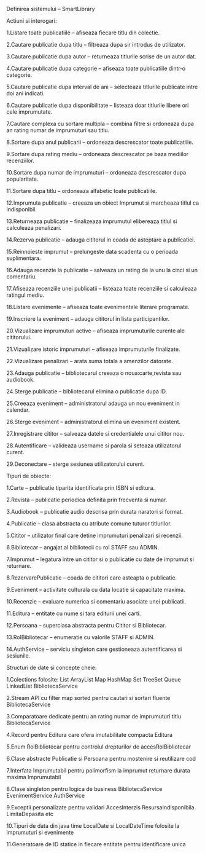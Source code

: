Definirea sistemului – SmartLibrary

Actiuni si interogari:

1.Listare toate publicatiile – afiseaza fiecare titlu din colectie.

2.Cautare publicatie dupa titlu – filtreaza dupa sir introdus de utilizator.

3.Cautare publicatie dupa autor – returneaza titlurile scrise de un autor dat.

4.Cautare publicatie dupa categorie – afiseaza toate publicatiile dintr‑o categorie.

5.Cautare publicatie dupa interval de ani – selecteaza titlurile publicate intre doi ani indicati.

6.Cautare publicatie dupa disponibilitate – listeaza doar titlurile libere ori cele imprumutate.

7.Cautare complexa cu sortare multipla – combina filtre si ordoneaza dupa an rating numar de imprumuturi sau titlu.

8.Sortare dupa anul publicarii – ordoneaza descrescator toate publicatiile.

9.Sortare dupa rating mediu – ordoneaza descrescator pe baza mediilor recenziilor.

10.Sortare dupa numar de imprumuturi – ordoneaza descrescator dupa popularitate.

11.Sortare dupa titlu – ordoneaza alfabetic toate publicatiile.

12.Imprumuta publicatie – creeaza un obiect Imprumut si marcheaza titlul ca indisponibil.

13.Returneaza publicatie – finalizeaza imprumutul elibereaza titlul si calculeaza penalizari.

14.Rezerva publicatie – adauga cititorul in coada de asteptare a publicatiei.

15.Reinnoieste imprumut – prelungeste data scadenta cu o perioada suplimentara.

16.Adauga recenzie la publicatie – salveaza un rating de la unu la cinci si un comentariu.

17.Afiseaza recenziile unei publicatii – listeaza toate recenziile si calculeaza ratingul mediu.

18.Listare evenimente – afiseaza toate evenimentele literare programate.

19.Inscriere la eveniment – adauga cititorul in lista participantilor.

20.Vizualizare imprumuturi active – afiseaza imprumuturile curente ale cititorului.

21.Vizualizare istoric imprumuturi – afiseaza imprumuturile finalizate.

22.Vizualizare penalizari – arata suma totala a amenzilor datorate.

23.Adauga publicatie – bibliotecarul creeaza o noua:carte,revista sau audiobook.

24.Sterge publicatie – bibliotecarul elimina o publicatie dupa ID.

25.Creeaza eveniment – administratorul adauga un nou eveniment in calendar.

26.Sterge eveniment – administratorul elimina un eveniment existent.

27.Inregistrare cititor – salveaza datele si credentialele unui cititor nou.

28.Autentificare – valideaza username si parola si seteaza utilizatorul curent.

29.Deconectare – sterge sesiunea utilizatorului curent.

Tipuri de obiecte:

1.Carte – publicatie tiparita identificata prin ISBN si editura.

2.Revista – publicatie periodica definita prin frecventa si numar.

3.Audiobook – publicatie audio descrisa prin durata naratori si format. 

4.Publicatie – clasa abstracta cu atribute comune tuturor titlurilor.

5.Cititor – utilizator final care detine imprumuturi penalizari si recenzii.

6.Bibliotecar – angajat al bibliotecii cu rol STAFF sau ADMIN.

7.Imprumut – legatura intre un cititor si o publicatie cu date de imprumut si returnare.

8.RezervarePublicatie – coada de cititori care asteapta o publicatie. 

9.Eveniment – activitate culturala cu data locatie si capacitate maxima. 

10.Recenzie – evaluare numerica si comentariu asociate unei publicatii.

11.Editura – entitate cu nume si tara editurii unei carti. 

12.Persoana – superclasa abstracta pentru Cititor si Bibliotecar.

13.RolBibliotecar – enumeratie cu valorile STAFF si ADMIN.

14.AuthService – serviciu singleton care gestioneaza autentificarea si sesiunile. 

Structuri de date si concepte cheie:

1.Colections folosite: List ArrayList Map HashMap Set TreeSet Queue LinkedList ​BibliotecaService

2.Stream API cu filter map sorted pentru cautari si sortari fluente ​BibliotecaService

3.Comparatoare dedicate pentru an rating numar de imprumuturi titlu ​BibliotecaService

4.Record pentru Editura care ofera imutabilitate compacta ​Editura

5.Enum RolBibliotecar pentru controlul drepturilor de acces ​RolBibliotecar

6.Clase abstracte Publicatie si Persoana pentru mostenire si reutilizare cod

7.Interfata Imprumutabil pentru polimorfism la imprumut returnare durata maxima ​Imprumutabil

8.Clase singleton pentru logica de business BibliotecaService EvenimentService AuthService

9.Exceptii personalizate pentru validari AccesInterzis ResursaIndisponibila LimitaDepasita etc

10.Tipuri de data din java time LocalDate si LocalDateTime folosite la imprumuturi si evenimente

11.Generatoare de ID statice in fiecare entitate pentru identificare unica